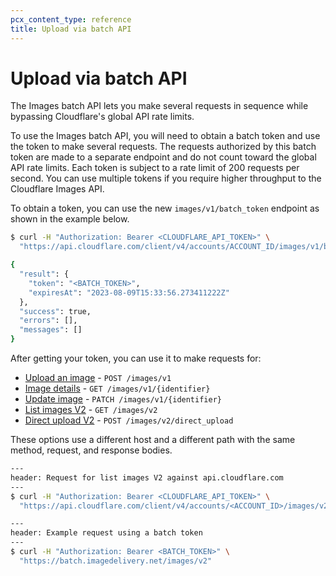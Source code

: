 ```yaml
---
pcx_content_type: reference
title: Upload via batch API
---
```


# Upload via batch API

The Images batch API lets you make several requests in sequence while bypassing Cloudflare's global API rate limits. 

To use the Images batch API, you will need to obtain a batch token and use the token to make several requests. The requests authorized by this batch token are made to a separate endpoint and do not count toward the global API rate limits. Each token is subject to a rate limit of 200 requests per second. You can use multiple tokens if you require higher throughput to the Cloudflare Images API. 

To obtain a token, you can use the new `images/v1/batch_token` endpoint as shown in the example below.

```bash
$ curl -H "Authorization: Bearer <CLOUDFLARE_API_TOKEN>" \
  "https://api.cloudflare.com/client/v4/accounts/ACCOUNT_ID/images/v1/batch_token"

{
  "result": {
    "token": "<BATCH_TOKEN>",
    "expiresAt": "2023-08-09T15:33:56.273411222Z"
  },
  "success": true,
  "errors": [],
  "messages": []
}
```

After getting your token, you can use it to make requests for:

- [Upload an image](https://developers.cloudflare.com/api/operations/cloudflare-images-upload-an-image-via-url) - `POST /images/v1`
- [Image details](https://developers.cloudflare.com/api/operations/cloudflare-images-image-details) - `GET /images/v1/{identifier}`
- [Update image](https://developers.cloudflare.com/api/operations/cloudflare-images-update-image) - `PATCH /images/v1/{identifier}`
- [List images V2](https://developers.cloudflare.com/api/operations/cloudflare-images-list-images-v2) - `GET /images/v2`
- [Direct upload V2](https://developers.cloudflare.com/api/operations/cloudflare-images-create-authenticated-direct-upload-url-v-2) - `POST /images/v2/direct_upload`

These options use a different host and a different path with the same method, request, and response bodies. 

```bash
---
header: Request for list images V2 against api.cloudflare.com
---
$ curl -H "Authorization: Bearer <CLOUDFLARE_API_TOKEN>" \
  "https://api.cloudflare.com/client/v4/accounts/<ACCOUNT_ID>/images/v2"
```

```bash
---
header: Example request using a batch token
---
$ curl -H "Authorization: Bearer <BATCH_TOKEN>" \
  "https://batch.imagedelivery.net/images/v2"
```
